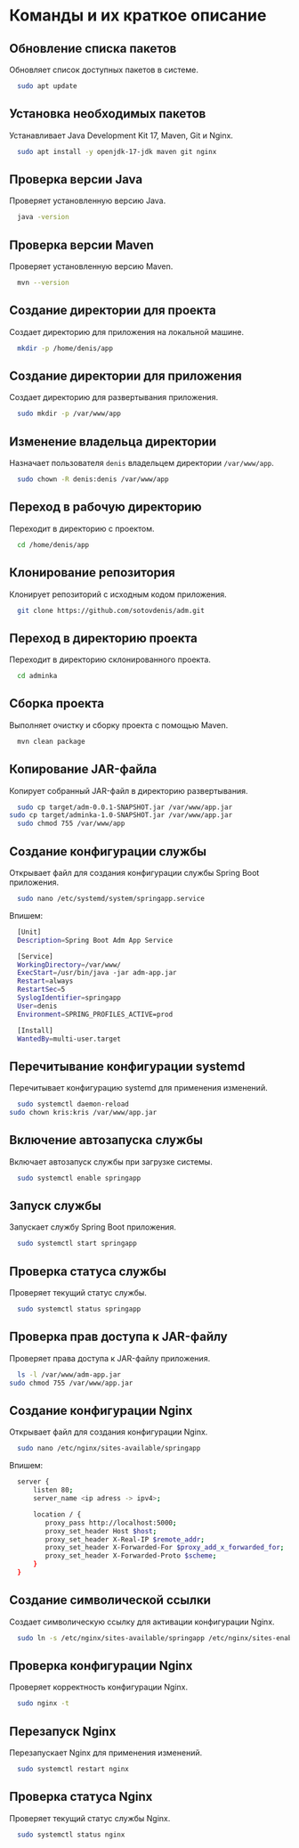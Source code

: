 # Команды и их краткое описание

## Обновление списка пакетов
Обновляет список доступных пакетов в системе.
```bash
  sudo apt update
```

## Установка необходимых пакетов
Устанавливает Java Development Kit 17, Maven, Git и Nginx.
```bash
  sudo apt install -y openjdk-17-jdk maven git nginx
```

## Проверка версии Java
Проверяет установленную версию Java.
```bash
  java -version
```

## Проверка версии Maven
Проверяет установленную версию Maven.
```bash
  mvn --version
```

## Создание директории для проекта
Создает директорию для приложения на локальной машине.
```bash
  mkdir -p /home/denis/app
```

## Создание директории для приложения
Создает директорию для развертывания приложения.
```bash
  sudo mkdir -p /var/www/app
```

## Изменение владельца директории
Назначает пользователя `denis` владельцем директории `/var/www/app`.
```bash
  sudo chown -R denis:denis /var/www/app
```

## Переход в рабочую директорию
Переходит в директорию с проектом.
```bash
  cd /home/denis/app
```

## Клонирование репозитория
Клонирует репозиторий с исходным кодом приложения.
```bash
  git clone https://github.com/sotovdenis/adm.git
```

## Переход в директорию проекта
Переходит в директорию склонированного проекта.
```bash
  cd adminka
```

## Сборка проекта
Выполняет очистку и сборку проекта с помощью Maven.
```bash
  mvn clean package
```

## Копирование JAR-файла
Копирует собранный JAR-файл в директорию развертывания.
```bash
  sudo cp target/adm-0.0.1-SNAPSHOT.jar /var/www/app.jar
sudo cp target/adminka-1.0-SNAPSHOT.jar /var/www/app.jar
  sudo chmod 755 /var/www/app
```

## Создание конфигурации службы
Открывает файл для создания конфигурации службы Spring Boot приложения.
```bash
  sudo nano /etc/systemd/system/springapp.service
```
Впишем:
```bash
  [Unit]
  Description=Spring Boot Adm App Service

  [Service]
  WorkingDirectory=/var/www/
  ExecStart=/usr/bin/java -jar adm-app.jar
  Restart=always
  RestartSec=5
  SyslogIdentifier=springapp
  User=denis
  Environment=SPRING_PROFILES_ACTIVE=prod

  [Install]
  WantedBy=multi-user.target
```

## Перечитывание конфигурации systemd
Перечитывает конфигурацию systemd для применения изменений.
```bash
  sudo systemctl daemon-reload
sudo chown kris:kris /var/www/app.jar
```

## Включение автозапуска службы
Включает автозапуск службы при загрузке системы.
```bash
  sudo systemctl enable springapp
```

## Запуск службы
Запускает службу Spring Boot приложения.
```bash
  sudo systemctl start springapp
```

## Проверка статуса службы
Проверяет текущий статус службы.
```bash
  sudo systemctl status springapp
```

## Проверка прав доступа к JAR-файлу
Проверяет права доступа к JAR-файлу приложения.
```bash
  ls -l /var/www/adm-app.jar
sudo chmod 755 /var/www/app.jar
```

## Создание конфигурации Nginx
Открывает файл для создания конфигурации Nginx.
```bash
  sudo nano /etc/nginx/sites-available/springapp
```
Впишем:
```bash
  server {
      listen 80;
      server_name <ip adress -> ipv4>;

      location / {
         proxy_pass http://localhost:5000;
         proxy_set_header Host $host;
         proxy_set_header X-Real-IP $remote_addr;
         proxy_set_header X-Forwarded-For $proxy_add_x_forwarded_for;
         proxy_set_header X-Forwarded-Proto $scheme;
      }
  }
```

## Создание символической ссылки
Создает символическую ссылку для активации конфигурации Nginx.
```bash
  sudo ln -s /etc/nginx/sites-available/springapp /etc/nginx/sites-enabled
```

## Проверка конфигурации Nginx
Проверяет корректность конфигурации Nginx.
```bash
  sudo nginx -t
```

## Перезапуск Nginx
Перезапускает Nginx для применения изменений.
```bash
  sudo systemctl restart nginx
```

## Проверка статуса Nginx
Проверяет текущий статус службы Nginx.
```bash
  sudo systemctl status nginx
```
